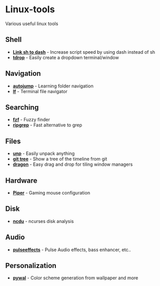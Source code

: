 # Linux-tools
Various useful linux tools

## Shell
- **[Link sh to dash](https://wiki.archlinux.org/index.php/Dash#Relinking_/bin/sh)** - Increase script speed by using dash instead of sh
- **[tdrop](https://github.com/noctuid/tdrop)** - Easily create a dropdown terminal/window

## Navigation
- **[autojump](https://github.com/wting/autojump)** - Learning folder navigation
- **[lf](https://github.com/gokcehan/lf)** - Terminal file navigator

## Searching
- **[fzf](https://github.com/junegunn/fzf)** - Fuzzy finder
- **[ripgrep](https://github.com/BurntSushi/ripgrep)** - Fast alternative to grep

## Files
- **[unp](https://github.com/mitsuhiko/unp)** - Easily unpack anything
- **[git tree](https://stackoverflow.com/a/13686642)** - Show a tree of the timeline from git
- **[dragon](https://github.com/mwh/dragon)** - Easy drag and drop for tiling window managers 

## Hardware
- **[Piper](https://github.com/libratbag/piper/)** - Gaming mouse configuration

## Disk
- **[ncdu](https://dev.yorhel.nl/ncdu)** - ncurses disk analysis

## Audio
- **[pulseeffects](https://github.com/wwmm/pulseeffects)** - Pulse Audio effects, bass enhancer, etc..

## Personalization
- **[pywal](https://github.com/dylanaraps/pywal)** - Color scheme generation from wallpaper and more
